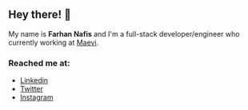 ## Hey there! 👋

My name is **Farhan Nafis** and I'm a full-stack developer/engineer who currently working at [Maevi](https://maevi.my/).

### Reached me at:
- [Linkedin](https://linkedin.com/in/farhannafis/)
- [Twitter](https://twitter.com/farhannafis)
- [Instagram](https://instagram.com/farhannafis)

